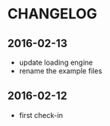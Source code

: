 # CHANGELOG

## 2016-02-13
- update loading engine
- rename the example files

## 2016-02-12
- first check-in
